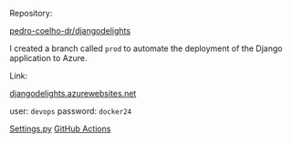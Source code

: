 Repository:

[pedro-coelho-dr/djangodelights](https://github.com/pedro-coelho-dr/djangodelights)

I created a branch called `prod` to automate the deployment of the Django application to Azure.

Link:

[djangodelights.azurewebsites.net](https://djangodelights.azurewebsites.net/)

user: `devops`
password: `docker24`

[Settings.py](https://github.com/pedro-coelho-dr/djangodelights/blob/prod/djangodelights/settings.py)
[GitHub Actions](https://github.com/pedro-coelho-dr/djangodelights/blob/prod/.github/workflows/prod_djangodelights.yml)